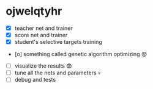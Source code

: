 # ojwelqtyhr
- [x] teacher net and trainer
- [x] score net and trainer
- [x] student's selective targets training
- [o] something called genetic algorithm optimizing :worried:
- [ ] visualize the results :fearful:
- [ ] tune all the nets and parameters :skull:
- [ ] debug and tests

